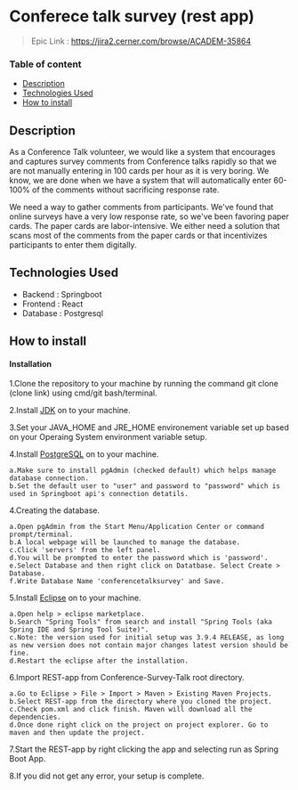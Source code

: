 # Conferece talk survey (rest app)
>Epic Link : https://jira2.cerner.com/browse/ACADEM-35864

### Table of content
- [Description](#description)
- [Technologies Used](#technologies-used)
- [How to install](#how-to-install)


## Description
As a Conference Talk volunteer, we would like a system that encourages and captures survey comments from Conference talks rapidly so that we are not manually entering in 100 cards per hour as it is very boring. We know, we are done when we have a system that will automatically enter 60-100% of the comments without sacrificing response rate.

We need a way to gather comments from participants. We've found that online surveys have a very low response rate, so we've been favoring paper cards. The paper cards are labor-intensive. We either need a solution that scans most of the comments from the paper cards or that incentivizes participants to enter them digitally.

## Technologies Used
- Backend : Springboot
- Frontend : React
- Database : Postgresql

## How to install
#### Installation
1.Clone the repository to your machine by running the command git clone (clone link) using cmd/git bash/terminal.

2.Install [JDK](https://www.oracle.com/technetwork/java/javase/downloads/jdk8-downloads-2133151.html) on to your machine.

3.Set your JAVA_HOME and JRE_HOME environement variable set up based on your Operaing System environment variable setup.

4.Install [PostgreSQL](https://www.postgresql.org/download/) on to your machine.

	a.Make sure to install pgAdmin (checked default) which helps manage database connection.
	b.Set the default user to "user" and password to "password" which is used in Springboot api's connection detatils.
	 
4.Creating the database.
	
	a.Open pgAdmin from the Start Menu/Application Center or command prompt/terminal.
	b.A local webpage will be launched to manage the database.
	c.Click 'servers' from the left panel.
	d.You will be prompted to enter the password which is 'password'.
	e.Select Database and then right click on Datatbase. Select Create > Database.
	f.Write Database Name 'conferencetalksurvey' and Save.

5.Install [Eclipse](https://www.eclipse.org/downloads/) on to your machine.

	a.Open help > eclipse marketplace.
	b.Search "Spring Tools" from search and install "Spring Tools (aka Spring IDE and Spring Tool Suite)".
	c.Note: the version used for initial setup was 3.9.4 RELEASE, as long as new version does not contain major changes latest version should be fine.
	d.Restart the eclipse after the installation.

6.Import REST-app from Conference-Survey-Talk root directory.

	a.Go to Eclipse > File > Import > Maven > Existing Maven Projects.
	b.Select REST-app from the directory where you cloned the project.
	c.Check pom.xml and click finish. Maven will download all the dependencies.
	d.Once done right click on the project on project explorer. Go to maven and then update the project.

7.Start the REST-app by right clicking the app and selecting run as Spring Boot App.

8.If you did not get any error, your setup is complete.
